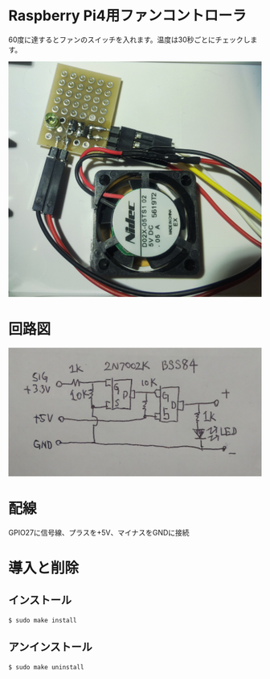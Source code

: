 # Raspberry Pi4用ファンコントローラ

60度に達するとファンのスイッチを入れます。温度は30秒ごとにチェックします。

![image2](images/image2.jpg)

# 回路図

![image1](images/image1.jpg)


# 配線

GPIO27に信号線、プラスを+5V、マイナスをGNDに接続

# 導入と削除

## インストール

	$ sudo make install

## アンインストール

	$ sudo make uninstall

